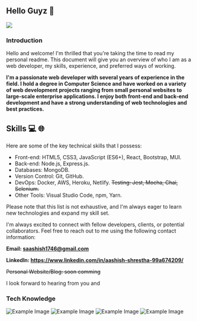 ## Hello Guyz :wave:

![](https://komarev.com/ghpvc/?username=saashish7070)
### **Introduction**

Hello and welcome! I'm thrilled that you're taking the time to read my personal readme. This document will give you an overview of who I am as a web developer, my skills, experience, and preferred ways of working.

**I'm a passionate web developer with several years of experience in the field. I hold a degree in Computer Science and have worked on a variety of web development projects ranging from small personal websites to large-scale enterprise applications. I enjoy both front-end and back-end development and have a strong understanding of web technologies and best practices.**

## Skills :computer: :globe_with_meridians:

Here are some of the key technical skills that I possess:

- Front-end: HTML5, CSS3, JavaScript (ES6+), React, Bootstrap, MUI.
- Back-end: Node.js, Express.js.
- Databases:  MongoDB.
- Version Control: Git, GitHub.
- DevOps: Docker, AWS, Heroku, Netlify.
~~Testing: Jest, Mocha, Chai, Selenium.~~
- Other Tools: Visual Studio Code, npm, Yarn.

Please note that this list is not exhaustive, and I'm always eager to learn new technologies and expand my skill set.

I'm always excited to connect with fellow developers, clients, or potential collaborators. Feel free to reach out to me using the following contact information:

**Email: saashish1746@gmail.com**

**LinkedIn: https://www.linkedin.com/in/aashish-shrestha-99a674209/**

~~Personal Website/Blog: soon comming~~

I look forward to hearing from you and


### Tech Knowledge

<!-- <img src="https://img.shields.io/badge/python%20-%2314354C.svg?&style=for-the-badge&logo=python&logoColor=white"/> -->
![Example Image](https://img.shields.io/badge/JavaScript-black?style=for-the-badge&logo=javascript)
![Example Image](https://camo.githubusercontent.com/132609ec44d09b817659df569a2472e8b75c48d667492b72168696a4fe13f0c0/68747470733a2f2f696d672e736869656c64732e696f2f62616467652f2d432d77686974653f7374796c653d666f722d7468652d6261646765266c6f676f3d63266c6f676f436f6c6f723d413842394343)
![Example Image](https://camo.githubusercontent.com/86719e1012bad6a070daff5a56073f41fc83ae507d1e01cca50dcbd3ac7103c3/68747470733a2f2f696d672e736869656c64732e696f2f62616467652f2d4769742d77686974653f7374796c653d666f722d7468652d6261646765266c6f676f3d676974)
![Example Image](https://camo.githubusercontent.com/0da9cc003a94f1316881c4396e3ec7cdc7e8c03ada378dd3ffacc026f698876b/68747470733a2f2f696d672e736869656c64732e696f2f62616467652f2d446f636b65722d77686974653f7374796c653d666f722d7468652d6261646765266c6f676f3d646f636b6572266c6f676f436f6c6f723d303932453230)
